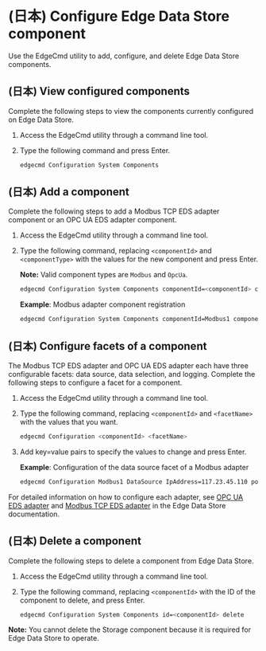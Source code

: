 ﻿---
uid: ConfigureEdgeDataStoreComponent1-0
---

# (日本) Configure Edge Data Store component

Use the EdgeCmd utility to add, configure, and delete Edge Data Store components.

## (日本) View configured components

Complete the following steps to view the components currently configured on Edge Data Store.

1. Access the EdgeCmd utility through a command line tool.
2. Type the following command and press Enter.

	```bash
	edgecmd Configuration System Components
	```

## (日本) Add a component

Complete the following steps to add a Modbus TCP EDS adapter component or an OPC UA EDS adapter component.

1. Access the EdgeCmd utility through a command line tool.
2. Type the following command, replacing `<componentId>` and `<componentType>` with the values for the new component and press Enter.

	**Note:** Valid component types are `Modbus` and `OpcUa`.
	
	```bash
	edgecmd Configuration System Components componentId=<componentId> componentType=<componentType>
	```

	**Example**: Modbus adapter component registration

	```bash
	edgecmd Configuration System Components componentId=Modbus1 componentType=Modbus
	```

## (日本) Configure facets of a component

The Modbus TCP EDS adapter and OPC UA EDS adapter each have three configurable facets: data source, data selection, and logging. Complete the following steps to configure a facet for a component.

1. Access the EdgeCmd utility through a command line tool.
2. Type the following command, replacing `<componentId>` and `<facetName>` with the values that you want.

	```bash
	edgecmd Configuration <componentId> <facetName>
	```
	
3. Add key=value pairs to specify the values to change and press Enter.
	
	**Example**: Configuration of the data source facet of a Modbus adapter

	```bash
	edgecmd Configuration Modbus1 DataSource IpAddress=117.23.45.110 port=502 ConnectTimeout=15000 StreamIdPrefix="DataSource1"
	```

For detailed information on how to configure each adapter, see [OPC UA EDS adapter](https://osisoft.github.io/Edge-Data-Store-Docs/V1/OpcUa/OpcUaOverview_1-0.html) and [Modbus TCP EDS adapter](https://osisoft.github.io/Edge-Data-Store-Docs/V1/Modbus/ModbusOverview_1-0.html) in the Edge Data Store documentation.

## (日本) Delete a component

Complete the following steps to delete a component from Edge Data Store.

1. Access the EdgeCmd utility through a command line tool.
2. Type the following command, replacing `<componentId>` with the ID of the component to delete, and press Enter.

	```bash
	edgecmd Configuration System Components id=<componentId> delete
	```

**Note:** You cannot delete the Storage component because it is required for Edge Data Store to operate.
